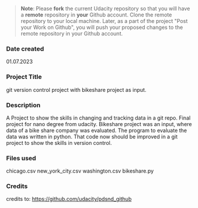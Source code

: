 >**Note**: Please **fork** the current Udacity repository so that you will have a **remote** repository in **your** Github account. Clone the remote repository to your local machine. Later, as a part of the project "Post your Work on Github", you will push your proposed changes to the remote repository in your Github account.

### Date created
01.07.2023

### Project Title
git version control project with bikeshare project as input.

### Description
A Project to show the skills in changing and tracking data in a git repo. Final project for nano degree from udacity.
Bikeshare project was an input, where data of a bike share company was evaluated. The program to evaluate the data was written in python. That code now should be improved in a git project to show the skills in version control.  

### Files used
chicago.csv
new_york_city.csv
washington.csv
bikeshare.py

### Credits
credits to: https://github.com/udacity/pdsnd_github
